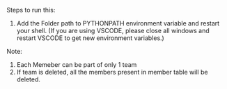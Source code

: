 Steps to run this:
1. Add the Folder path to PYTHONPATH environment variable and restart your shell. (If you are using VSCODE, please close all windows and restart VSCODE to get new environment variables.)


Note:
1. Each Memeber can be part of only 1 team
2. If team is deleted, all the members present in member table will be deleted.
